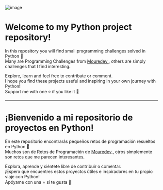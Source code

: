 ![image](https://github.com/DataCiriano/Retos-programacion-Python/assets/147123439/18c66a9c-a4c8-4cc8-9f40-51fb47d1667b)

# Welcome to my Python project repository!

In this repository you will find small programming challenges solved in Python 🐍<br>
Many are Programming Challenges from [Mouredev ](https://github.com/mouredev/retos-programacion-2023), others are simply challenges that I find interesting.

Explore, learn and feel free to contribute or comment. <br>
I hope you find these projects useful and inspiring in your own journey with Python!<br>
Support me with one ⭐ if you like it 👏

---------------------------------------------------------------------------------------------------------

# ¡Bienvenido a mi repositorio de proyectos en Python! 

En este repositorio encontrarás pequeños retos de programación resueltos en Python 🐍<br>
Muchos son de Retos de Programación de [Mouredev ](https://github.com/mouredev/retos-programacion-2023), otros simplemente son retos que me parecen interesantes.

Explora, aprende y siéntete libre de contribuir o comentar. <br>
¡Espero que encuentres estos proyectos útiles e inspiradores en tu propio viaje con Python!<br>
Apóyame con una ⭐ si te gusta 👏
